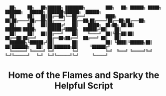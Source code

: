       ██╗     ██╗   ██╗██████╗ ████████╗         ███╗   ██╗ ██████╗ █████╗ ███████╗   ██████╗ ███████╗██████╗  ██████╗ 
      ██║     ██║   ██║██╔══██╗╚══██╔══╝         ████╗  ██║██╔════╝██╔══██╗██╔════╝   ██╔══██╗██╔════╝██╔══██╗██╔═══██╗
      ██║     ██║   ██║██████╔╝   ██║    █████╗  ██╔██╗ ██║██║     ███████║█████╗     ██████╔╝█████╗  ██████╔╝██║   ██║
      ██║     ██║   ██║██╔═══╝    ██║    ╚════╝  ██║╚██╗██║██║     ██╔══██║██╔══╝     ██╔══██╗██╔══╝  ██╔═══╝ ██║   ██║
      ███████╗╚██████╔╝██║        ██║            ██║ ╚████║╚██████╗██║  ██║███████╗   ██║  ██║███████╗██║     ╚██████╔╝
      ╚══════╝ ╚═════╝ ╚═╝        ╚═╝            ╚═╝  ╚═══╝ ╚═════╝╚═╝  ╚═╝╚══════╝   ╚═╝  ╚═╝╚══════╝╚═╝      ╚═════╝ 
    
 # <center>Home of the Flames and Sparky the Helpful Script</center>
